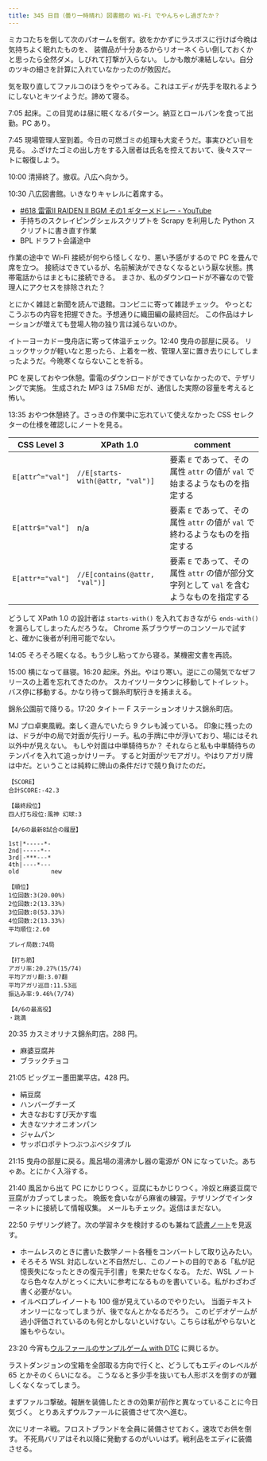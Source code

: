 ```yaml
---
title: 345 日目（曇り一時晴れ）図書館の Wi-Fi でやんちゃし過ぎたか？
---
```


ミカコたちを倒して次のパオームを倒す。欲をかかずにラスボスに行けば今晩は気持ちよく眠れたものを、
装備品が十分あるからリオーネくらい倒しておくかと思ったら全然ダメ。しびれて打撃が入らない。
しかも敵が凍結しない。自分のツキの細さを計算に入れていなかったのが敗因だ。

気を取り直してファルコのほうをやってみる。これはエディが先手を取れるようにしないとキツイようだ。諦めて寝る。

7:05 起床。この目覚めは昼に眠くなるパターン。納豆とロールパンを食って出勤。PC あり。

7:45 現場管理人室到着。今日の可燃ゴミの処理も大変そうだ。事実ひどい目を見る。
ふざけたゴミの出し方をする入居者は氏名を控えておいて、後々スマートに報復しよう。

10:00 清掃終了。撤収。八広へ向かう。

10:30 八広図書館。いきなりキャレルに着席する。

* [&#x23;618 雷電Ⅱ RAIDEN II BGM その1 ギターメドレー - YouTube](https://www.youtube.com/watch?v=uZP-01cxY5w)
* 手持ちのスクレイピングシェルスクリプトを Scrapy を利用した Python スクリプトに書き直す作業
* BPL ドラフト会議途中

作業の途中で Wi-Fi 接続が何やら怪しくなり、悪い予感がするので PC を畳んで席を立つ。
接続はできているが、名前解決ができなくなるという厭な状態。携帯電話からはまともに接続できる。
まさか、私のダウンロードが不審なので管理人にアクセスを排除された？

とにかく雑誌と新聞を読んで退館。コンビニに寄って雑誌チェック。
やっとむこうぶちの内容を把握できた。予想通りに織田編の最終回だ。
この作品はナレーションが増えても登場人物の独り言は減らないのか。

イトーヨーカドー曳舟店に寄って体温チェック。12:40 曳舟の部屋に戻る。
リュックサックが軽いなと思ったら、上着を一枚、管理人室に置き去りにしてしまったようだ。今晩寒くならないことを祈る。

PC を戻しておやつ休憩。雷電のダウンロードができていなかったので、テザリングで実施。
生成された MP3 は 7.5MB だが、通信した実際の容量を考えると怖い。

13:35 おやつ休憩終了。さっきの作業中に忘れていて使えなかった CSS セレクターの仕様を確認しにノートを見る。

| CSS Level 3 | XPath 1.0 | comment |
|-----|-------|---------|
| `E[attr^="val"]` | `//E[starts-with(@attr, "val")]` | 要素 `E` であって、その属性 `attr` の値が `val` で始まるようなものを指定する |
| `E[attr$="val"]` | n/a | 要素 `E` であって、その属性 `attr` の値が `val` で終わるようなものを指定する |
| `E[attr*="val"]` | `//E[contains(@attr, "val")]` | 要素 `E` であって、その属性 `attr` の値が部分文字列として `val` を含むようなものを指定する |

どうして XPath 1.0 の設計者は `starts-with()` を入れておきながら `ends-with()` を漏らしてしまったんだろうな。
Chrome 系ブラウザーのコンソールで試すと、確かに後者が利用可能でない。

14:05 そろそろ眠くなる。もう少し粘ってから寝る。某機密文書を再読。

15:00 横になって昼寝。16:20 起床。外出。やはり寒い。逆にこの陽気でなぜフリースの上着を忘れてきたのか。
スカイツリータウンに移動してトイレット。バス停に移動する。かなり待って錦糸町駅行きを捕まえる。

錦糸公園前で降りる。17:20 タイトー F ステーションオリナス錦糸町店。

MJ プロ卓東風戦。楽しく遊んでいたら 9 クレも減っている。
印象に残ったのは、ドラが中の局で対面が先行リーチ。私の手牌に中が浮いており、場にはそれ以外中が見えない。
もしや対面は中単騎待ちか？ それならと私も中単騎待ちのテンパイを入れて追っかけリーチ。
すると対面がツモアガリ。やはりアガリ牌は中だ。ということは純粋に牌山の条件だけで競り負けたのだ。

```text
【SCORE】
合計SCORE:-42.3

【最終段位】
四人打ち段位:風神 幻球:3

【4/6の最新8試合の履歴】

1st|*-----*-
2nd|-----*--
3rd|-***---*
4th|----*---
old         new

【順位】
1位回数:3(20.00%)
2位回数:2(13.33%)
3位回数:8(53.33%)
4位回数:2(13.33%)
平均順位:2.60

プレイ局数:74局

【打ち筋】
アガリ率:20.27%(15/74)
平均アガリ翻:3.07翻
平均アガリ巡目:11.53巡
振込み率:9.46%(7/74)

【4/6の最高役】
・跳満
```

20:35 カスミオリナス錦糸町店。288 円。

* 麻婆豆腐丼
* ブラックチョコ

21:05 ビッグエー墨田業平店。428 円。

* 絹豆腐
* ハンバーグチーズ
* 大きなおむすび天かす塩
* 大きなツナオニオンパン
* ジャムパン
* サッポロポテトつぶつぶベジタブル

21:15 曳舟の部屋に戻る。風呂場の湯沸かし器の電源が ON になっていた。あちゃあ。とにかく入浴する。

21:40 風呂から出て PC にかじりつく。豆腐にもかじりつく。冷奴と麻婆豆腐で豆腐がカブってしまった。
晩飯を食いながら麻雀の練習。テザリングでインターネットに接続して情報収集。
メールもチェック。返信はまだない。

22:50 テザリング終了。次の学習ネタを検討するのも兼ねて[読書ノート][note]を見返す。

* ホームレスのときに書いた数学ノート各種をコンバートして取り込みたい。
* そろそろ WSL 対応しないと不自然だし、このノートの目的である「私が記憶喪失になったときの復元手引書」を果たせなくなる。
  ただ、WSL ノートなら色々な人がとっくに大いに参考になるものを書いている。私がわざわざ書く必要がない。
* イルベロプレイノートも 100 億が見えているのでやりたい。
  当面テキストオンリーになってしまうが、後でなんとかなるだろう。
  このビデオゲームが過小評価されているのも何とかしないといけない。こちらは私がやらないと誰もやらない。

23:20 今宵も[ウルファールのサンプルゲーム with DTC][bshf21b] に興じるか。

ラストダンジョンの宝箱を全部取る方向で行くと、どうしてもエディのレベルが 65 とかそのくらいになる。
こうなると多少手を抜いても人形ボスを倒すのが難しくなくなってしまう。

まずファルコ撃破。報酬を装備したときの効果が前作と異なっていることに今日気づく。
とりあえずウルファールに装備させて次へ進む。

次にリオーネ戦。フロストブランドを全員に装備させておく。速攻でお供を倒す。
不死鳥バリアはそれ以降に発動するのがいいはず。戦利品をエディに装備させる。

[bshf21b]: https://wodifes.net/game/show/446
[note]: https://showa-yojyo.github.io/notebook/
